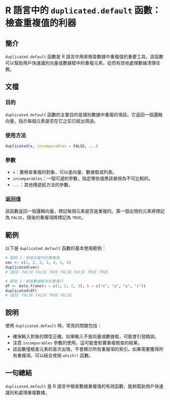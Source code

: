 <!--
Meta Description: # R 語言中的 `duplicated.default` 函數：檢查重複值的利器 ## 簡介 `duplicated.default` 函數是 R 語言中用來檢查數據中重複值的重要工具。該函數可以幫助用戶快速識別向量或數據框中的重複元素，從而有效地處理數據清理任務。 ## 文檔 ### 目的 `d...
Meta Keywords: duplicated, false, default, true, incomparables
-->

# R 語言中的 `duplicated.default` 函數：檢查重複值的利器

## 簡介
`duplicated.default` 函數是 R 語言中用來檢查數據中重複值的重要工具。該函數可以幫助用戶快速識別向量或數據框中的重複元素，從而有效地處理數據清理任務。

## 文檔
### 目的
`duplicated.default` 函數的主要目的是識別數據中重複的項目。它返回一個邏輯向量，指示每個元素是否在它之前已經出現過。

### 使用方法
```R
duplicated(x, incomparables = FALSE, ...)
```

### 參數
- `x`：要檢查重複的對象，可以是向量、數據框或列表。
- `incomparables`：一個可選的參數，指定哪些值應該被視為不可比較的。
- `...`：其他傳遞給方法的參數。

### 返回值
該函數返回一個邏輯向量，標記每個元素是否是重複的。第一個出現的元素將標記為 `FALSE`，隨後的重複項將標記為 `TRUE`。

## 範例
以下是 `duplicated.default` 函數的基本使用範例：

```R
# 範例 1：檢查向量中的重複值
vec <- c(1, 2, 2, 3, 4, 4, 4)
duplicated(vec)
# 返回: FALSE FALSE TRUE FALSE FALSE TRUE TRUE

# 範例 2：檢查數據框中的重複行
df <- data.frame(a = c(1, 2, 2, 3), b = c("x", "y", "y", "z"))
duplicated(df)
# 返回: FALSE FALSE TRUE FALSE
```

## 說明
使用 `duplicated.default` 時，常見的問題包括：
- 確保輸入對象的類型正確。如果輸入不是向量或數據框，可能會引發錯誤。
- 注意 `incomparables` 參數的使用，這可能會影響重複檢查的結果。
- 該函數僅檢查元素的首次出現，不會顯示所有重複項的索引。如果需要獲得所有重複項，可以結合使用 `which()` 函數。

## 一句總結
`duplicated.default` 是 R 語言中檢查數據重複值的有效函數，能夠幫助用戶快速識別和處理重複數據。